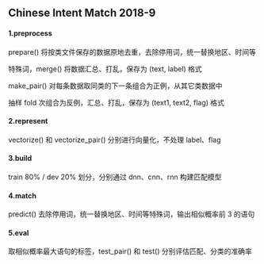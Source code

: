 ## Chinese Intent Match 2018-9

#### 1.preprocess

prepare() 将按类文件保存的数据原地去重，去除停用词，统一替换地区、时间等

特殊词，merge() 将数据汇总、打乱，保存为 (text, label) 格式

make_pair() 对每条数据取同类的下一条组合为正例，从其它类数据中

抽样 fold 次组合为反例，汇总、打乱，保存为 (text1, text2, flag) 格式

#### 2.represent

vectorize() 和 vectorize_pair() 分别进行向量化，不处理 label、flag

#### 3.build

train 80% / dev 20% 划分，分别通过 dnn、cnn、rnn 构建匹配模型

#### 4.match

predict() 去除停用词，统一替换地区、时间等特殊词，输出相似概率前 3 的语句

#### 5.eval

取相似概率最大语句的标签，test_pair() 和 test() 分别评估匹配、分类的准确率